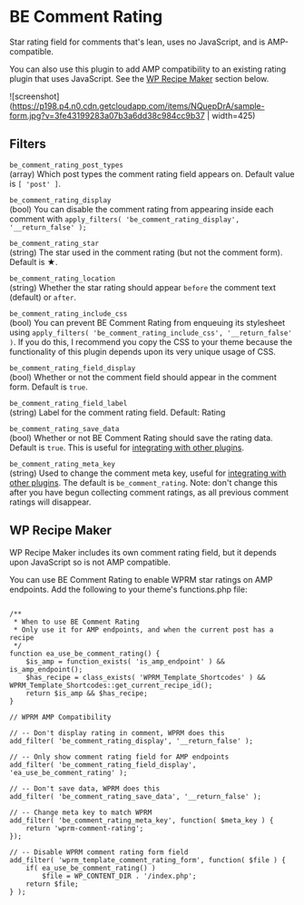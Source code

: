 # BE Comment Rating

Star rating field for comments that's lean, uses no JavaScript, and is AMP-compatible.

You can also use this plugin to add AMP compatibility to an existing rating plugin that uses JavaScript. See the [WP Recipe Maker](#wp-recipe-maker) section below.

![screenshot](https://p198.p4.n0.cdn.getcloudapp.com/items/NQuepDrA/sample-form.jpg?v=3fe43199283a07b3a6dd38c984cc9b37 | width=425)

## Filters

`be_comment_rating_post_types`  
(array) Which post types the comment rating field appears on. Default value is `[ 'post' ]`.

`be_comment_rating_display`  
(bool) You can disable the comment rating from appearing inside each comment with `apply_filters( 'be_comment_rating_display', '__return_false' );`

`be_comment_rating_star`  
(string) The star used in the comment rating (but not the comment form). Default is ★.

`be_comment_rating_location`  
(string) Whether the star rating should appear `before` the comment text (default) or `after`.

`be_comment_rating_include_css`  
(bool) You can prevent BE Comment Rating from enqueuing its stylesheet using `apply_filters( 'be_comment_rating_include_css', '__return_false' )`. If you do this, I recommend you copy the CSS to your theme because the functionality of this plugin depends upon its very unique usage of CSS.

`be_comment_rating_field_display`  
(bool) Whether or not the comment field should appear in the comment form. Default is `true`.

`be_comment_rating_field_label`  
(string) Label for the comment rating field. Default: Rating

`be_comment_rating_save_data`  
(bool) Whether or not BE Comment Rating should save the rating data. Default is `true`. This is useful for [integrating with other plugins](#wp-recipe-maker).

`be_comment_rating_meta_key`  
(string) Used to change the comment meta key, useful for [integrating with other plugins](#wp-recipe-maker). The default is `be_comment_rating`. Note: don't change this after you have begun collecting comment ratings, as all previous comment ratings will disappear.

## WP Recipe Maker

WP Recipe Maker includes its own comment rating field, but it depends upon JavaScript so is not AMP compatible.

You can use BE Comment Rating to enable WPRM star ratings on AMP endpoints. Add the following to your theme's functions.php file:

```

/**
 * When to use BE Comment Rating
 * Only use it for AMP endpoints, and when the current post has a recipe
 */
function ea_use_be_comment_rating() {
	$is_amp = function_exists( 'is_amp_endpoint' ) && is_amp_endpoint();
	$has_recipe = class_exists( 'WPRM_Template_Shortcodes' ) && WPRM_Template_Shortcodes::get_current_recipe_id();
	return $is_amp && $has_recipe;
}

// WPRM AMP Compatibility

// -- Don't display rating in comment, WPRM does this
add_filter( 'be_comment_rating_display', '__return_false' );

// -- Only show comment rating field for AMP endpoints
add_filter( 'be_comment_rating_field_display', 'ea_use_be_comment_rating' );

// -- Don't save data, WPRM does this
add_filter( 'be_comment_rating_save_data', '__return_false' );

// -- Change meta key to match WPRM
add_filter( 'be_comment_rating_meta_key', function( $meta_key ) {
	return 'wprm-comment-rating';
});

// -- Disable WPRM comment rating form field
add_filter( 'wprm_template_comment_rating_form', function( $file ) {
	if( ea_use_be_comment_rating() )
		$file = WP_CONTENT_DIR . '/index.php';
	return $file;
} );

```
